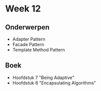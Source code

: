 # Week 12

## Onderwerpen

-   Adapter Pattern
-   Facade Pattern
-   Template Method Pattern


## Boek

-   Hoofdstuk 7 "Being Adaptive"
-   Hoofdstuk 8 "Encapsulating Algorithms"
